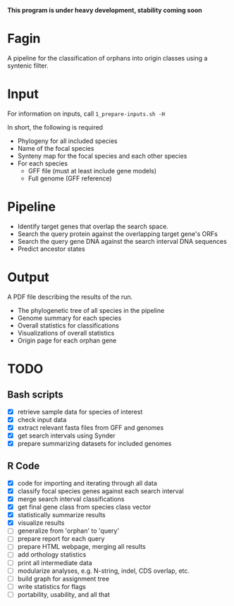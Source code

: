 **This program is under heavy development, stability coming soon**

# Fagin

A pipeline for the classification of orphans into origin classes using a syntenic filter.

# Input

 For information on inputs, call `1_prepare-inputs.sh -H`

 In short, the following is required

 - Phylogeny for all included species
 - Name of the focal species
 - Synteny map for the focal species and each other species
 - For each species
   - GFF file (must at least include gene models)
   - Full genome (GFF reference)

# Pipeline

 - Identify target genes that overlap the search space.
 - Search the query protein against the overlapping target gene's ORFs
 - Search the query gene DNA against the search interval DNA sequences
 - Predict ancestor states

# Output

   A PDF file describing the results of the run.

 - The phylogenetic tree of all species in the pipeline
 - Genome summary for each species 
 - Overall statistics for classifications
 - Visualizations of overall statistics
 - Origin page for each orphan gene

# TODO

## Bash scripts

 - [x] retrieve sample data for species of interest
 - [x] check input data
 - [x] extract relevant fasta files from GFF and genomes 
 - [x] get search intervals using Synder
 - [x] prepare summarizing datasets for included genomes

## R Code

 - [x] code for importing and iterating through all data
 - [x] classify focal species genes against each search interval
 - [x] merge search interval classifications
 - [x] get final gene class from species class vector
 - [x] statistically summarize results
 - [x] visualize results
 - [ ] generalize from 'orphan' to 'query'
 - [ ] prepare report for each query
 - [ ] prepare HTML webpage, merging all results
 - [ ] add orthology statistics
 - [ ] print all intermediate data
 - [ ] modularize analyses, e.g. N-string, indel, CDS overlap, etc.
 - [ ] build graph for assignment tree
 - [ ] write statistics for flags
 - [ ] portability, usability, and all that
